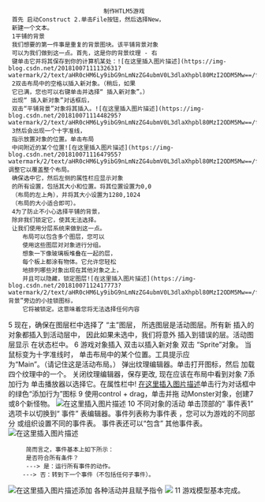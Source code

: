 ﻿                               制作HTLM5游戏
     首先 启动Construct 2.单击File按钮，然后选择New，
     新建一个文本。
     1平铺的背景
     我们想要的第一件事是重复的背景图块。该平铺背景对象
     可以为我们做到这一点。首先，这是你的背景纹理 - 右
     键单击​​它并将其保存到你的计算机某处：![在这里插入图片描述](https://img-blog.csdn.net/20181007111132631?watermark/2/text/aHR0cHM6Ly9ibG9nLmNzZG4ubmV0L3dlaXhpbl80MzI2ODM5Mw==/font/5a6L5L2T/fontsize/400/fill/I0JBQkFCMA==/dissolve/70)
     2双击布局中的空格以插入新对象。（稍后，如果
     它已满，您也可以右键单击并选择“ 插入新对象”。）
     出现“ 插入新对象”对话框后，
     双击“平铺背景”对象将其插入。![在这里插入图片描述](https://img-blog.csdn.net/20181007111448295?watermark/2/text/aHR0cHM6Ly9ibG9nLmNzZG4ubmV0L3dlaXhpbl80MzI2ODM5Mw==/font/5a6L5L2T/fontsize/400/fill/I0JBQkFCMA==/dissolve/70)
     3然后会出现一个十字准线，
     指示放置对象的位置。单击布局
     中间附近的某个位置![在这里插入图片描述](https://img-blog.csdn.net/20181007111647955?watermark/2/text/aHR0cHM6Ly9ibG9nLmNzZG4ubmV0L3dlaXhpbl80MzI2ODM5Mw==/font/5a6L5L2T/fontsize/400/fill/I0JBQkFCMA==/dissolve/70)调整它以覆盖整个布局。
     确保选中它，然后左侧的属性栏应显示对象
     的所有设置，包括其大小和位置。将其位置设置为0,0
     （布局的左上角），并将其大小设置为1280,1024
     （布局的大小适合即可）。
     4为了防止不小心选择平铺的背景，
     除非我们锁定它，使其无法选择。
     让我们使用分层系统来做到这一点。
        布局可以包含多个图层，您可以
        使用这些图层对对象进行分组。
        想象一下像玻璃板堆叠在一起的层，
        每个板上都涂有物体。它允许您轻松
        地排列哪些对象出现在其他对象之上，
        并且可以隐藏，锁定图层![在这里插入图片描述](https://img-blog.csdn.net/20181007112417773?watermark/2/text/aHR0cHM6Ly9ibG9nLmNzZG4ubmV0L3dlaXhpbl80MzI2ODM5Mw==/font/5a6L5L2T/fontsize/400/fill/I0JBQkFCMA==/dissolve/70)背景”旁边的小挂锁图标，
        它将被锁定。这意味着您将无法选择任何内容
  5      现在，确保在图层栏中选择了
      “主”图层，
        所选图层是活动图层。所有新
        插入的对象都插入到活动层中，
        因此如果未选中，我们将意外
        插入到错误的层。活动图层显示
        在状态栏中。
  6  游戏对象插入
       双击以插入新对象
       双击 “Sprite”对象。
       当鼠标变为十字准线时，
       单击布局中的某个位置。工具提示应         
       为“Main”。（请记住这是活动布局。）
       弹出纹理编辑器。单击打开图标，然后
       加载四个纹理中的一个。
        关闭纹理编辑器，保存更改,
        现在应该在布局中看到对象
    7添加行为
      单击播放器以选择它。在属性栏中!
      [在这里插入图片描述](https://img-blog.csdn.net/2018100711330915?watermark/2/text/aHR0cHM6Ly9ibG9nLmNzZG4ubmV0L3dlaXhpbl80MzI2ODM5Mw==/font/5a6L5L2T/fontsize/400/fill/I0JBQkFCMA==/dissolve/70)单击行为对话框中的绿色“添加行为”图标
      9 使用control + drag，单击并拖
      动Monster对象，创建7或8个新怪物。
         ![在这里插入图片描述](https://img-blog.csdn.net/20181007113617972?watermark/2/text/aHR0cHM6Ly9ibG9nLmNzZG4ubmV0L3dlaXhpbl80MzI2ODM5Mw==/font/5a6L5L2T/fontsize/400/fill/I0JBQkFCMA==/dissolve/70)
         10  不同对象的活动
         单击顶部的“ 事件表1”
         选项卡以切换到“ 事件”
         表编辑器。事件列表称为事件表
         ，您可以为游戏的不同部分
         或组织设置不同的事件表。
         事件表还可以“包含”
         其他事件表。![在这里插入图片描述](https://img-blog.csdn.net/20181007114103110?watermark/2/text/aHR0cHM6Ly9ibG9nLmNzZG4ubmV0L3dlaXhpbl80MzI2ODM5Mw==/font/5a6L5L2T/fontsize/400/fill/I0JBQkFCMA==/dissolve/70)

         简而言之，事件基本上如下所示：
         是否符合所有条件？
         ---> 是：运行所有事件的动作。
        ---> 否：转到下一个事件（不包括任何子事件）。
![在这里插入图片描述](https://img-blog.csdn.net/20181007114248150?watermark/2/text/aHR0cHM6Ly9ibG9nLmNzZG4ubmV0L3dlaXhpbl80MzI2ODM5Mw==/font/5a6L5L2T/fontsize/400/fill/I0JBQkFCMA==/dissolve/70)添加          各种活动并且赋予指令
![](https://img-blog.csdn.net/20181007114655351?watermark/2/text/aHR0cHM6Ly9ibG9nLmNzZG4ubmV0L3dlaXhpbl80MzI2ODM5Mw==/font/5a6L5L2T/fontsize/400/fill/I0JBQkFCMA==/dissolve/70)
11  游戏模型基本完成。
